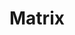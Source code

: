 ---
description: |
  Matrix (https://matrix.org) is an open protocol for secure, decentralised
   communication - defining an end-to-end-encrypted real-time communication layer
   for the open Web suitable for instant messaging, VoIP, microblogging, forums and
   more.  We publish Matrix as an open standard (https://matrix.org/docs/spec) under
   the open governance of the non-profit Matrix.org Foundation (https://matrix.org/foundation),
   and release Apache-licensed reference implementations of the protocol for server,
   client SDKs, bots, bridges & more.  Some users may recognise Matrix via client
   apps such as Element (https://element.io, formerly Riot).

  Matrix works
   by replicating conversation history across servers which participate in a given
   conversation, ensuring that ownership of the conversation is fully decentralised:
   no single server owns or controls the conversation, just as git repositories are
   cloned equally between all participants.  As a result, you can think of Matrix
   more like a global decentralised object database with realtime pubsub semantics,
   rather than a traditional message-passing protocol.  The protocol defines HTTPS+JSON
   APIs as a baseline, but more efficient transports and encodings are supported
   and encouraged.

  The public Matrix network on the internet has over 26M
   addressable users spread over ~60K servers, ranging in size from personal RPis
   through to massive deployments for organisations including Mozilla, the Wikimedia
   Foundation, German schools in Schleswig-Holstein & Hamburg, and the entirety of
   the French Government.
layout: stand
logo: stands/matrix/logo.png
new_this_year: |
  <p>2020 was a busy year for Matrix.</p>
  <ul>
  <li>Mozilla turned off IRC and
    migrated to Matrix in March: https://matrix.org/blog/2020/03/03/moznet-irc-is-dead-long-live-mozilla-matrix</li>
  <li>After loads of testing, we finally turned on end-to-end encryption by default
    for all private rooms in May: https://matrix.org/blog/2020/05/06/cross-signing-and-end-to-end-encryption-by-default-is-here</li>
  <li>We finally fixed our performance problems on the overloaded matrix.org server
    by horizontally sharding Synapse: https://matrix.org/blog/2020/11/03/how-we-fixed-synapses-scalability</li>
  <li>We started to see more academic research emerging on Matrix, particularly analysing
    the properties of state resolution (how we keep Matrix rooms securely replicated
    in a byzantine fault tolerant manner): https://matrix.org/blog/2020/06/16/matrix-decomposition-an-independent-academic-analysis-of-matrix-state-resolution</li>
  <li>Dendrite (our next-gen Golang Matrix server) entered beta in October, steadily
    improving ever since: https://matrix.org/blog/2020/10/08/dendrite-is-entering-beta</li>
  <li>Gitter joined Matrix in October, with native Matrix support launching in December:
    https://matrix.org/blog/2020/12/07/gitter-now-speaks-matrix</li>
  <li>We started working
    on Decentralised Reputation as a mechanism for empowering users to filter out
    abuse or other unwanted content in Matrix (thus *finally* catching up with our
    FOSDEM 2017 talk on the subject: https://archive.fosdem.org/2017/schedule/event/matrix_future/):
    https://matrix.org/blog/2020/10/19/combating-abuse-in-matrix-without-backdoors</li>
  <li>We launched Cerulean, a wildly experimental proof-of-concept to experiment
    with threads demonstrate the viability of twitter-style microblogging on Matrix
    (including an initial implementation of decentralised reputation!): https://matrix.org/blog/2020/12/18/introducing-cerulean</li>
  <li>We got the first messages flowing over Decentralised MLS (Messaging Layer Security),
    giving logarithmic rather than linear complexity E2EE.</li>
  </ul>
  <p>In 2021, we plan
    to add:</p>
  <ul>
  <li>Spaces - shareable hierarchies of rooms, effectively making Matrix
    a decentralised hierarchical filesystem for realtime data!</li>
  <li>Threads - full
    support for free-form threaded conversations</li>
  <li>Full Social Login (log in via
    Github, Gitlab, or as wide a choice of SSO providers as you like)</li>
  <li>Massively
    improved VoIP</li>
  <li>Voice messages, Location sharing, Custom emoji, Canonical
    DMs...</li>
  <li>...and reworking E2EE, again, to improve reliability and performance.</li>
  </ul>
showcase: |
  <p>Matrix is an open protocol for secure decentralised communication, aiming
  to bust open the closed proprietary communication silos (Slack, Teams, Discord,
  WhatsApp etc) which have dominated in recent years.  On our stand you'll be able
  to sync via chat & video conference directly with the core Matrix team, get demos
  of all the latest stuff we've been working on, and generally learn how to liberate
  your communication and join the open Matrix communication network.</p>
themes:
- Office suites and productivity
title: Matrix
website: https://matrix.org
show_on_overview: true
chatroom: matrix
---